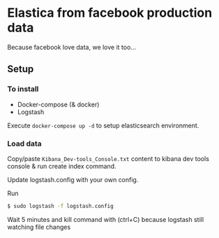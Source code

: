 # Elastica from facebook production data
Because facebook love data, we love it too...

## Setup

### To install
- Docker-compose (& docker)
- Logstash

Execute `docker-compose up -d` to setup elasticsearch environment.

### Load data

Copy/paste `Kibana_Dev-tools_Console.txt` content to kibana dev tools console & run create index command.

Update logstash.config with your own config.

Run
```bash
$ sudo logstash -f logstash.config
```

Wait 5 minutes and kill command with (ctrl+C) because logstash still watching file changes